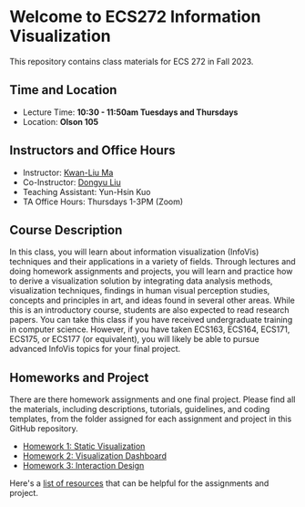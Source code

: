 # Welcome to ECS272 Information Visualization
This repository contains class materials for ECS 272 in Fall 2023.

## Time and Location
* Lecture Time: __10:30 - 11:50am Tuesdays and Thursdays__
* Location: __Olson 105__

## Instructors and Office Hours
* Instructor: [Kwan-Liu Ma](https://www.cs.ucdavis.edu/~ma)
* Co-Instructor: [Dongyu Liu](https://dongyu.tech/)
* Teaching Assistant: Yun-Hsin Kuo
* TA Office Hours: Thursdays 1-3PM (Zoom)

## Course Description
In this class, you will learn about information visualization  (InfoVis) techniques and their applications in a variety of fields. Through lectures and doing homework assignments and projects, you will learn and practice how to derive a visualization solution by integrating data analysis methods, visualization techniques, findings in human visual perception studies, concepts and principles in art, and ideas found in several other areas. While this is an introductory course, students are also expected to read research papers. You can take this class if you have received undergraduate training in computer science. However, if you have taken ECS163, ECS164, ECS171, ECS175, or ECS177 (or equivalent), you will likely be able to pursue advanced InfoVis topics for your final project. 

## Homeworks and Project
There are there homework assignments and one final project. Please find all the materials, including descriptions, tutorials, guidelines, and coding templates, from the folder assigned for each assignment and project in this GitHub repository.

* [Homework 1: Static Visualization](Homework1)
* [Homework 2: Visualization Dashboard](Homework2)
* [Homework 3: Interaction Design](Homework3)

Here's a [list of resources](Resources.md) that can be helpful for the assignments and project.
